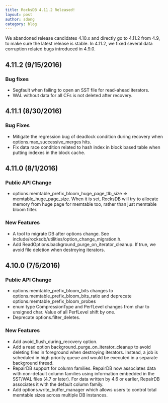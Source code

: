 ```yaml
---
title: RocksDB 4.11.2 Released!
layout: post
author: sdong
category: blog
---
```

We abandoned release candidates 4.10.x and directly go to 4.11.2 from 4.9, to make sure the latest release is stable. In 4.11.2, we fixed several data corruption related bugs introduced in 4.9.0.

## 4.11.2 (9/15/2016)

### Bug fixes

  * Segfault when failing to open an SST file for read-ahead iterators.
  * WAL without data for all CFs is not deleted after recovery.

<!--truncate-->

## 4.11.1 (8/30/2016)

### Bug Fixes

  * Mitigate the regression bug of deadlock condition during recovery when options.max_successive_merges hits.
  * Fix data race condition related to hash index in block based table when putting indexes in the block cache.

## 4.11.0 (8/1/2016)

### Public API Change

  * options.memtable_prefix_bloom_huge_page_tlb_size => memtable_huge_page_size. When it is set, RocksDB will try to allocate memory from huge page for memtable too, rather than just memtable bloom filter.

### New Features

  * A tool to migrate DB after options change. See include/rocksdb/utilities/option_change_migration.h.
  * Add ReadOptions.background_purge_on_iterator_cleanup. If true, we avoid file deletion when destroying iterators.

## 4.10.0 (7/5/2016)

### Public API Change

  * options.memtable_prefix_bloom_bits changes to options.memtable_prefix_bloom_bits_ratio and deprecate options.memtable_prefix_bloom_probes
  * enum type CompressionType and PerfLevel changes from char to unsigned char. Value of all PerfLevel shift by one.
  * Deprecate options.filter_deletes.

### New Features

  * Add avoid_flush_during_recovery option.
  * Add a read option background_purge_on_iterator_cleanup to avoid deleting files in foreground when destroying iterators. Instead, a job is scheduled in high priority queue and would be executed in a separate background thread.
  * RepairDB support for column families. RepairDB now associates data with non-default column families using information embedded in the SST/WAL files (4.7 or later). For data written by 4.6 or earlier, RepairDB associates it with the default column family.
  * Add options.write_buffer_manager which allows users to control total memtable sizes across multiple DB instances.
